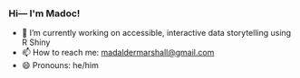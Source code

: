 ### Hi— I'm Madoc! 

- 🔭 I’m currently working on accessible, interactive data storytelling using R Shiny
- 📫 How to reach me: madaldermarshall@gmail.com
- 😄 Pronouns: he/him


